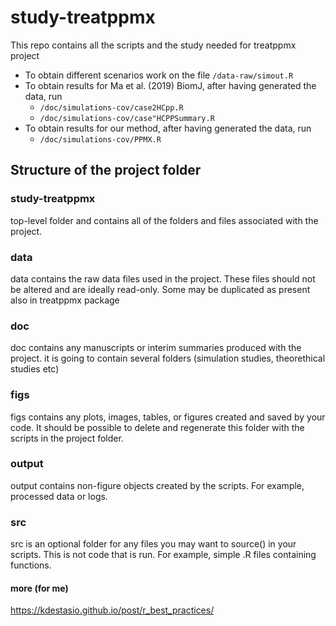 # study-treatppmx
This repo contains all the scripts and the study needed for treatppmx project

* To obtain different scenarios work on the file `/data-raw/simout.R`
* To obtain results for Ma et al. (2019) BiomJ, after having generated the data, run 
  - `/doc/simulations-cov/case2HCpp.R`
  - `/doc/simulations-cov/case"HCPPSummary.R`
* To obtain results for our method, after having generated the data, run 
  - `/doc/simulations-cov/PPMX.R`

## Structure of the project folder

### study-treatppmx
top-level folder and contains all of the folders and files associated with the project. 

### data
data contains the raw data files used in the project. These files should not be altered and are ideally read-only. Some may be duplicated as present also in treatppmx package

### doc
doc contains any manuscripts or interim summaries produced with the project. it is going to contain several folders (simulation studies, theorethical studies etc)

### figs
figs contains any plots, images, tables, or figures created and saved by your code. It should be possible to delete and regenerate this folder with the scripts in the project folder.

### output
output contains non-figure objects created by the scripts. For example, processed data or logs.

### src
src is an optional folder for any files you may want to source() in your scripts. This is not code that is run. For example, simple .R files containing functions.

#### more (for me)
https://kdestasio.github.io/post/r_best_practices/
